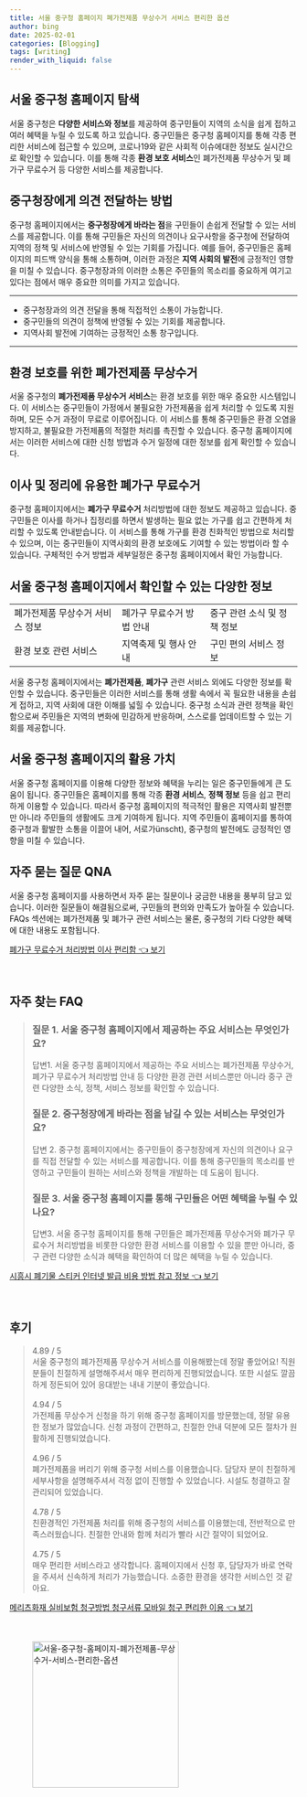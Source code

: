 ```yaml
---
title: 서울 중구청 홈페이지 폐가전제품 무상수거 서비스 편리한 옵션
author: bing
date: 2025-02-01
categories: [Blogging]
tags: [writing]
render_with_liquid: false
---
```



<h2 id='중구청 홈페이지 탐색'>서울 중구청 홈페이지 탐색</h2>

<p>서울 중구청은 <b>다양한 서비스와 정보</b>를 제공하여 중구민들이 지역의 소식을 쉽게 접하고 여러 혜택을 누릴 수 있도록 하고 있습니다. 중구민들은 중구청 홈페이지를 통해 각종 편리한 서비스에 접근할 수 있으며, 코로나19와 같은 사회적 이슈에대한 정보도 실시간으로 확인할 수 있습니다. 이를 통해 각종 <b>환경 보호 서비스</b>인 폐가전제품 무상수거 및 폐가구 무료수거 등 다양한 서비스를 제공합니다.</p>

<h2 id='중구청장 의견 전달 서비스'>중구청장에게 의견 전달하는 방법</h2>

<p>중구청 홈페이지에서는 <b>중구청장에게 바라는 점</b>을 구민들이 손쉽게 전달할 수 있는 서비스를 제공합니다. 이를 통해 구민들은 자신의 의견이나 요구사항을 중구청에 전달하여 지역의 정책 및 서비스에 반영될 수 있는 기회를 가집니다. 예를 들어, 중구민들은 홈페이지의 피드백 양식을 통해 소통하며, 이러한 과정은 <b>지역 사회의 발전</b>에 긍정적인 영향을 미칠 수 있습니다. 중구청장과의 이러한 소통은 주민들의 목소리를 중요하게 여기고 있다는 점에서 매우 중요한 의미를 가지고 있습니다.</p>

<hr />

<ul>
    <li>중구청장과의 의견 전달을 통해 직접적인 소통이 가능합니다.</li>
    <li>중구민들의 의견이 정책에 반영될 수 있는 기회를 제공합니다.</li>
    <li>지역사회 발전에 기여하는 긍정적인 소통 창구입니다.</li>
</ul>

<hr />

<h2 id='폐가전제품 무상수거 서비스'>환경 보호를 위한 폐가전제품 무상수거</h2>

<p>서울 중구청의 <b>폐가전제품 무상수거 서비스</b>는 환경 보호를 위한 매우 중요한 시스템입니다. 이 서비스는 중구민들이 가정에서 불필요한 가전제품을 쉽게 처리할 수 있도록 지원하며, 모든 수거 과정이 무료로 이루어집니다. 이 서비스를 통해 중구민들은 환경 오염을 방지하고, 불필요한 가전제품의 적절한 처리를 촉진할 수 있습니다. 중구청 홈페이지에서는 이러한 서비스에 대한 신청 방법과 수거 일정에 대한 정보를 쉽게 확인할 수 있습니다.</p>

<h2 id='폐가구 무료수거 처리방법'>이사 및 정리에 유용한 폐가구 무료수거</h2>

<p>중구청 홈페이지에서는 <b>폐가구 무료수거</b> 처리방법에 대한 정보도 제공하고 있습니다. 중구민들은 이사를 하거나 집정리를 하면서 발생하는 필요 없는 가구를 쉽고 간편하게 처리할 수 있도록 안내받습니다. 이 서비스를 통해 가구를 환경 친화적인 방법으로 처리할 수 있으며, 이는 중구민들이 지역사회의 환경 보호에도 기여할 수 있는 방법이라 할 수 있습니다. 구체적인 수거 방법과 세부일정은 중구청 홈페이지에서 확인 가능합니다.</p>

<h2 id='다양한 정보 확인'>서울 중구청 홈페이지에서 확인할 수 있는 다양한 정보</h2>

<table>
    <tr>
        <td>폐가전제품 무상수거 서비스 정보</td>
        <td>폐가구 무료수거 방법 안내</td>
        <td>중구 관련 소식 및 정책 정보</td>
    </tr>
    <tr>
        <td>환경 보호 관련 서비스</td>
        <td>지역축제 및 행사 안내</td>
        <td>구민 편의 서비스 정보</td>
    </tr>
</table>

<p>서울 중구청 홈페이지에서는 <b>폐가전제품</b>, <b>폐가구</b> 관련 서비스 외에도 다양한 정보를 확인할 수 있습니다. 중구민들은 이러한 서비스를 통해 생활 속에서 꼭 필요한 내용을 손쉽게 접하고, 지역 사회에 대한 이해를 넓힐 수 있습니다. 중구청 소식과 관련 정책을 확인함으로써 주민들은 지역의 변화에 민감하게 반응하며, 스스로를 업데이트할 수 있는 기회를 제공합니다.</p>

<h2 id='결론'>서울 중구청 홈페이지의 활용 가치</h2>

<p>서울 중구청 홈페이지를 이용해 다양한 정보와 혜택을 누리는 일은 중구민들에게 큰 도움이 됩니다. 중구민들은 홈페이지를 통해 각종 <b>환경 서비스</b>, <b>정책 정보</b> 등을 쉽고 편리하게 이용할 수 있습니다. 따라서 중구청 홈페이지의 적극적인 활용은 지역사회 발전뿐만 아니라 주민들의 생활에도 크게 기여하게 됩니다. 지역 주민들이 홈페이지를 통하여 중구청과 활발한 소통을 이끌어 내어, 서로가ünscht), 중구청의 발전에도 긍정적인 영향을 미칠 수 있습니다.</p>

<h2 id='자주 묻는 질문 QNA'>자주 묻는 질문 QNA</h2>

<p>서울 중구청 홈페이지를 사용하면서 자주 묻는 질문이나 궁금한 내용을 풍부히 담고 있습니다. 이러한 질문들이 해결됨으로써, 구민들의 편의와 만족도가 높아질 수 있습니다. FAQs 섹션에는 폐가전제품 및 폐가구 관련 서비스는 물론, 중구청의 기타 다양한 혜택에 대한 내용도 포함됩니다.</p>


<p><a class="click-button" title="폐가구 무료수거 처리방법 이사 편리함" href="https://purplelist.github.io/posts/%ED%8F%90%EA%B0%80%EA%B5%AC-%EB%AC%B4%EB%A3%8C%EC%88%98%EA%B1%B0-%EC%B2%98%EB%A6%AC%EB%B0%A9%EB%B2%95-%EC%9D%B4%EC%82%AC-%ED%8E%B8%EB%A6%AC%ED%95%A8/" rel="dofollow">폐가구 무료수거 처리방법 이사 편리함 👈 보기</a></p><br>
<h2 id='자주_찾는_FAQ'>자주 찾는 FAQ</h2>
<div itemscope="" itemtype="https://schema.org/FAQPage"> 
<blockquote> 
<div itemscope="" itemprop="mainEntity" itemtype="https://schema.org/Question"> 
<h3 itemprop="name">질문 1. 서울 중구청 홈페이지에서 제공하는 주요 서비스는 무엇인가요?</h3> 
<div itemscope="" itemprop="acceptedAnswer" itemtype="https://schema.org/Answer"> 
<span itemprop="text"> 
<p>답변1. 서울 중구청 홈페이지에서 제공하는 주요 서비스는 폐가전제품 무상수거, 폐가구 무료수거 처리방법 안내 등 다양한 환경 관련 서비스뿐만 아니라 중구 관련 다양한 소식, 정책, 서비스 정보를 확인할 수 있습니다.</p> 
</span> 
</div> 
</div> 

<div itemscope="" itemprop="mainEntity" itemtype="https://schema.org/Question"> 
<h3 itemprop="name">질문 2. 중구청장에게 바라는 점을 남길 수 있는 서비스는 무엇인가요?</h3> 
<div itemscope="" itemprop="acceptedAnswer" itemtype="https://schema.org/Answer"> 
<span itemprop="text"> 
<p>답변 2. 중구청 홈페이지에서는 중구민들이 중구청장에게 자신의 의견이나 요구를 직접 전달할 수 있는 서비스를 제공합니다. 이를 통해 중구민들의 목소리를 반영하고 구민들이 원하는 서비스와 정책을 개발하는 데 도움이 됩니다.</p> 
</span> 
</div> 
</div> 

<div itemscope="" itemprop="mainEntity" itemtype="https://schema.org/Question"> 
<h3 itemprop="name">질문 3. 서울 중구청 홈페이지를 통해 구민들은 어떤 혜택을 누릴 수 있나요?</h3> 
<div itemscope="" itemprop="acceptedAnswer" itemtype="https://schema.org/Answer"> 
<span itemprop="text"> 
<p>답변3. 서울 중구청 홈페이지를 통해 구민들은 폐가전제품 무상수거와 폐가구 무료수거 처리방법을 비롯한 다양한 환경 서비스를 이용할 수 있을 뿐만 아니라, 중구 관련 다양한 소식과 혜택을 확인하여 더 많은 혜택을 누릴 수 있습니다.</p> 
</span> 
</div> 
</div> 

</blockquote> 
</div>
<p><a class="click-button" title="시흥시 폐기물 스티커 인터넷 발급 비용 방법 참고 정보" href="https://purplelist.github.io/posts/%EC%8B%9C%ED%9D%A5%EC%8B%9C-%ED%8F%90%EA%B8%B0%EB%AC%BC-%EC%8A%A4%ED%8B%B0%EC%BB%A4-%EC%9D%B8%ED%84%B0%EB%84%B7-%EB%B0%9C%EA%B8%89-%EB%B9%84%EC%9A%A9-%EB%B0%A9%EB%B2%95-%EC%B0%B8%EA%B3%A0-%EC%A0%95%EB%B3%B4/" rel="dofollow">시흥시 폐기물 스티커 인터넷 발급 비용 방법 참고 정보 👈 보기</a></p><br>
<h2 id='후기'>후기</h2>
<div itemscope itemtype="https://schema.org/Product">
  <blockquote>
  <div itemprop="review" itemscope itemtype="https://schema.org/Review">
      <div itemprop="reviewRating" itemscope itemtype="https://schema.org/Rating"> <span itemprop="ratingValue">4.89</span> / <span itemprop="bestRating">5</span> </div>
      <span itemprop="reviewBody">서울 중구청의 폐가전제품 무상수거 서비스를 이용해봤는데 정말 좋았어요! 직원분들이 친절하게 설명해주셔서 매우 편리하게 진행되었습니다. 또한 시설도 깔끔하게 정돈되어 있어 응대받는 내내 기분이 좋았습니다.</span>
  </div>
  <br>
  <div itemprop="review" itemscope itemtype="https://schema.org/Review">
      <div itemprop="reviewRating" itemscope itemtype="https://schema.org/Rating"> <span itemprop="ratingValue">4.94</span> / <span itemprop="bestRating">5</span> </div>
      <span itemprop="reviewBody">가전제품 무상수거 신청을 하기 위해 중구청 홈페이지를 방문했는데, 정말 유용한 정보가 많았습니다. 신청 과정이 간편하고, 친절한 안내 덕분에 모든 절차가 원활하게 진행되었습니다.</span>
  </div>
  <br>
  <div itemprop="review" itemscope itemtype="https://schema.org/Review">
      <div itemprop="reviewRating" itemscope itemtype="https://schema.org/Rating"> <span itemprop="ratingValue">4.96</span> / <span itemprop="bestRating">5</span> </div>
      <span itemprop="reviewBody">폐가전제품을 버리기 위해 중구청 서비스를 이용했습니다. 담당자 분이 친절하게 세부사항을 설명해주셔서 걱정 없이 진행할 수 있었습니다. 시설도 청결하고 잘 관리되어 있었습니다.</span>
  </div>
  <br>
  <div itemprop="review" itemscope itemtype="https://schema.org/Review">
      <div itemprop="reviewRating" itemscope itemtype="https://schema.org/Rating"> <span itemprop="ratingValue">4.78</span> / <span itemprop="bestRating">5</span> </div>
      <span itemprop="reviewBody">친환경적인 가전제품 처리를 위해 중구청의 서비스를 이용했는데, 전반적으로 만족스러웠습니다. 친절한 안내와 함께 처리가 빨라 시간 절약이 되었어요.</span>
  </div>
  <br>
  <div itemprop="review" itemscope itemtype="https://schema.org/Review">
      <div itemprop="reviewRating" itemscope itemtype="https://schema.org/Rating"> <span itemprop="ratingValue">4.75</span> / <span itemprop="bestRating">5</span> </div>
      <span itemprop="reviewBody">매우 편리한 서비스라고 생각합니다. 홈페이지에서 신청 후, 담당자가 바로 연락을 주셔서 신속하게 처리가 가능했습니다. 소중한 환경을 생각한 서비스인 것 같아요.</span>
  </div>
  </blockquote>
</div>
<p><a class="click-button" title="메리츠화재 실비보험 청구방법 청구서류 모바일 청구 편리한 이용" href="https://purplelist.github.io/posts/%EB%A9%94%EB%A6%AC%EC%B8%A0%ED%99%94%EC%9E%AC-%EC%8B%A4%EB%B9%84%EB%B3%B4%ED%97%98-%EC%B2%AD%EA%B5%AC%EB%B0%A9%EB%B2%95-%EC%B2%AD%EA%B5%AC%EC%84%9C%EB%A5%98-%EB%AA%A8%EB%B0%94%EC%9D%BC-%EC%B2%AD%EA%B5%AC-%ED%8E%B8%EB%A6%AC%ED%95%9C-%EC%9D%B4%EC%9A%A9/" rel="dofollow">메리츠화재 실비보험 청구방법 청구서류 모바일 청구 편리한 이용 👈 보기</a></p><br>
<figure class="image"><img src="https://purplelist.github.io/assets/img/thumbnail/서울-중구청-홈페이지-폐가전제품-무상수거-서비스-편리한-옵션.webp" alt="서울-중구청-홈페이지-폐가전제품-무상수거-서비스-편리한-옵션" width="256" height="256"></figure>